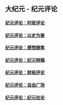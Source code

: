 ## 大纪元 - 纪元评论

#### [纪元评论：时政评论](indexes/nsc1025/README.md?03030330)
#### [纪元评论：以史为鉴](indexes/nsc1028/README.md?03030330)
#### [纪元评论：感悟随笔](indexes/nsc1035/README.md?03030330)
#### [纪元评论：纪元特稿](indexes/nsc424/README.md?03030330)
#### [纪元评论：财经评论](indexes/nsc1026/README.md?03030330)
#### [纪元评论：自由广场](indexes/nsc993/README.md?03030330)
#### [纪元评论：纪元社论](indexes/nsc422/README.md?03030330)
